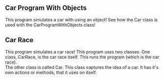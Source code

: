 ## Car Program With Objects
This program simulates a car with using an object! See how the Car class is used with the CarProgramWithObjects class!
<br/>
## Car Race
This program simulates a car race! This program uses two classes. One class, CarRace, is the car race itself.
This runs the program (which is the car race).
<br/>
The other class is called Car. This class captures the idea of a car. It has it's own actions or methods, that it uses on itself.


